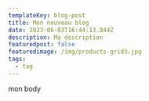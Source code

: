 ```yaml
---
templateKey: blog-post
title: Mon nouveau blog
date: 2023-06-03T16:44:13.844Z
description: Ma description
featuredpost: false
featuredimage: /img/products-grid3.jpg
tags:
  - tag
---
```

m﻿on body